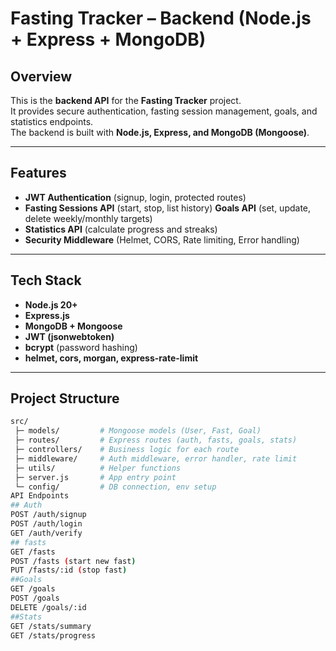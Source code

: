 # Fasting Tracker – Backend (Node.js + Express + MongoDB)

## Overview
This is the **backend API** for the **Fasting Tracker** project.  
It provides secure authentication, fasting session management, goals, and statistics endpoints.  
The backend is built with **Node.js, Express, and MongoDB (Mongoose)**.

---

## Features
-  **JWT Authentication** (signup, login, protected routes)
-  **Fasting Sessions API** (start, stop, list history)
   **Goals API** (set, update, delete weekly/monthly targets)
-  **Statistics API** (calculate progress and streaks)
-  **Security Middleware** (Helmet, CORS, Rate limiting, Error handling)

---

##  Tech Stack
- **Node.js 20+**
- **Express.js**
- **MongoDB + Mongoose**
- **JWT (jsonwebtoken)**
- **bcrypt** (password hashing)
- **helmet, cors, morgan, express-rate-limit**

---

##  Project Structure
```bash
src/
 ├─ models/         # Mongoose models (User, Fast, Goal)
 ├─ routes/         # Express routes (auth, fasts, goals, stats)
 ├─ controllers/    # Business logic for each route
 ├─ middleware/     # Auth middleware, error handler, rate limit
 ├─ utils/          # Helper functions
 ├─ server.js       # App entry point
 └─ config/         # DB connection, env setup
API Endpoints
## Auth
POST /auth/signup
POST /auth/login
GET /auth/verify
## fasts
GET /fasts
POST /fasts (start new fast)
PUT /fasts/:id (stop fast)
##Goals
GET /goals
POST /goals
DELETE /goals/:id
##Stats
GET /stats/summary
GET /stats/progress

